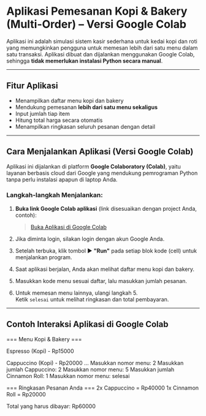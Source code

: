 # Aplikasi Pemesanan Kopi & Bakery (Multi-Order) – Versi Google Colab

Aplikasi ini adalah simulasi sistem kasir sederhana untuk kedai kopi dan roti yang memungkinkan pengguna untuk memesan lebih dari satu menu dalam satu transaksi. Aplikasi dibuat dan dijalankan menggunakan Google Colab, sehingga **tidak memerlukan instalasi Python secara manual**.

---

## Fitur Aplikasi
- Menampilkan daftar menu kopi dan bakery
- Mendukung pemesanan **lebih dari satu menu sekaligus**
- Input jumlah tiap item
- Hitung total harga secara otomatis
- Menampilkan ringkasan seluruh pesanan dengan detail

---

##  Cara Menjalankan Aplikasi (Versi Google Colab)

Aplikasi ini dijalankan di platform **Google Colaboratory (Colab)**, yaitu layanan berbasis cloud dari Google yang mendukung pemrograman Python tanpa perlu instalasi apapun di laptop Anda.

###  Langkah-langkah Menjalankan:
1. **Buka link Google Colab aplikasi** (link disesuaikan dengan project Anda, contoh):
   > [ Buka Aplikasi di Google Colab](https://colab.research.google.com/drive/YOUR-COLAB-ID)

2. Jika diminta login, silakan login dengan akun Google Anda.

3. Setelah terbuka, klik tombol ▶️ **"Run"** pada setiap blok kode (cell) untuk menjalankan program.

4. Saat aplikasi berjalan, Anda akan melihat daftar menu kopi dan bakery.

5. Masukkan kode menu sesuai daftar, lalu masukkan jumlah pesanan.

6. Untuk memesan menu lainnya, ulangi langkah 5.  
   Ketik `selesai` untuk melihat ringkasan dan total pembayaran.

---

##  Contoh Interaksi Aplikasi di Google Colab
=== Menu Kopi & Bakery ===

Espresso (Kopi) - Rp15000

Cappuccino (Kopi) - Rp20000
...
Masukkan nomor menu: 2
Masukkan jumlah Cappuccino: 2
Masukkan nomor menu: 5
Masukkan jumlah Cinnamon Roll: 1
Masukkan nomor menu: selesai

=== Ringkasan Pesanan Anda ===
2x Cappuccino = Rp40000
1x Cinnamon Roll = Rp20000

Total yang harus dibayar: Rp60000


